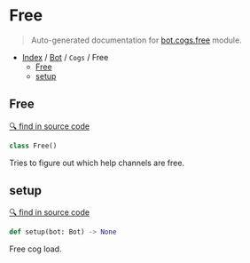 # Free

> Auto-generated documentation for [bot.cogs.free](https://github.com/python-discord/bot/blob/master/bot/cogs/free.py) module.

- [Index](../../README.md#modules) / [Bot](../index.md#bot) / `Cogs` / Free
  - [Free](#free)
  - [setup](#setup)

## Free

[🔍 find in source code](https://github.com/python-discord/bot/blob/master/bot/cogs/free.py#L18)

```python
class Free()
```

Tries to figure out which help channels are free.

## setup

[🔍 find in source code](https://github.com/python-discord/bot/blob/master/bot/cogs/free.py#L103)

```python
def setup(bot: Bot) -> None
```

Free cog load.
